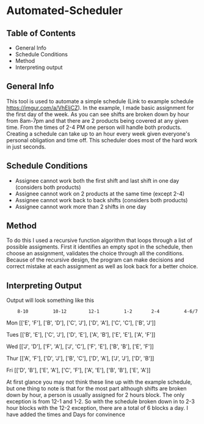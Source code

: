 # Automated-Scheduler

## Table of Contents
- General Info
- Schedule Conditions
- Method
- Interpreting output

## General Info
This tool is used to automate a simple schedule (Link to example schedule https://imgur.com/a/VhEljCZ). In the example, I made basic assignment for the first day of the week. As you can see shifts are broken down by hour from 8am-7pm and that there are 2 products being covered at any given time. From the times of 2-4 PM one person will handle both products. Creating a schedule can take up to an hour every week given everyone's personal obligation and time off. This scheduler does most of the hard work in just seconds. 

## Schedule Conditions

- Assignee cannot work both the first shift and last shift in one day (considers both products)
- Assignee cannot work on 2 products at the same time (except 2-4)
- Assignee cannot work back to back shifts (considers both products)
- Assignee cannot work more than 2 shifts in one day

## Method 

To do this I used a recursive function algorithm that loops through a list of possible assigments. First it identifies an empty spot in the schedule, then choose an assignment, validates the choice through all the conditions. Because of the recursive design, the program can make decisions and correct mistake at each assignment as well as look back for a better choice.

## Interpreting Output

Output will look something like this 

        8-10         10-12        12-1         1-2       2-4         4-6/7
Mon  [['E', 'F'], ['B', 'D'], ['C', 'J'], ['D', 'A'], ['C', 'C'], ['B', 'J']]

Tues [['B', 'E'], ['C', 'J'], ['D', 'E'], ['A', 'B'], ['E', 'E'], ['A', 'F']]
 
Wed  [['J', 'D'], ['F', 'A'], ['J', 'C'], ['F', 'E'], ['B', 'B'], ['E', 'F']]
 
Thur [['A', 'F'], ['D', 'J'], ['B', 'C'], ['D', 'A'], ['J', 'J'], ['D', 'B']]
 
Fri  [['D', 'B'], ['E', 'A'], ['C', 'F'], ['A', 'E'], ['B', 'B'], ['E', 'A']]


At first glance you may not think these line up with the example schedule, but one thing to note is that for the most part although shifts are broken down by hour, a person is usually assigned for 2 hours block. The only exception is from 12-1 and 1-2. So with the schedule broken down in to 2-3 hour blocks with the 12-2 exception, there are a total of 6 blocks a day. I have added the times and Days for convinence
